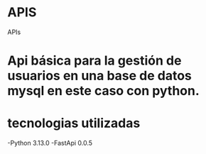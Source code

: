 # APIS
APIs
# Api básica para la gestión de usuarios en una base de datos mysql en este caso con python.
# tecnologias utilizadas
-Python 3.13.0
-FastApi 0.0.5
